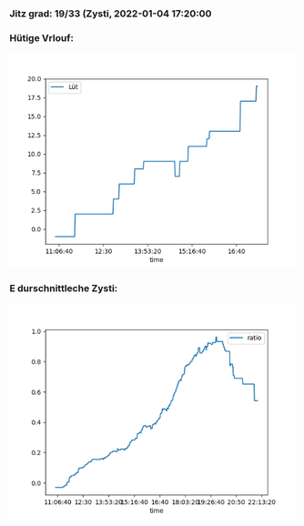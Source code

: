 ### Jitz grad: 19/33 (Zysti, 2022-01-04 17:20:00

### Hütige Vrlouf:
![Graph](Today.png)

### E durschnittleche Zysti:
![Graph](Zysti.png)